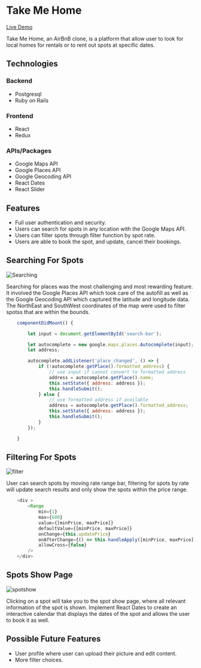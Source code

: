 # Take Me Home 

[Live Demo](https://take--me--home.herokuapp.com/#/)


Take Me Home, an AirBnB clone, is a platform that allow user to look for local homes for rentals or to rent out spots at specific dates.


## Technologies

### Backend

* Postgresql
* Ruby on Rails

### Frontend

* React
* Redux

### APIs/Packages

* Google Maps API
* Google Places API
* Google Geocoding API
* React Dates
* React Slider 


## Features 

* Full user authentication and security.
* Users can search for spots in any location with the Google Maps API.
* Users can filter spots through filter function by spot rate.
* Users are able to book the spot, and update, cancel their bookings.


## Searching For Spots

![Searching](https://github.com/cindyko226/Fullstack-Project/blob/master/ReadMe/chrome-capture.gif)

Searching for places was the most challenging and most rewarding feature. It involved the Google Places API which took care of the autofill as well as the Google Geocoding API
 which captured the latitude and longitude data. The NorthEast and SouthWest coordinates of the map were used to filter spotss that are within the bounds.

```js
    componentDidMount() {

        let input = document.getElementById('search-bar');

        let autocomplete = new google.maps.places.Autocomplete(input);
        let address;

        autocomplete.addListener('place_changed', () => {
            if (!autocomplete.getPlace().formatted_address) {
                // use input if cannot convert to formatted address
                address = autocomplete.getPlace().name;
                this.setState({ address: address });
                this.handleSubmit();
            } else {
                // use formatted address if available
                address = autocomplete.getPlace().formatted_address;
                this.setState({ address: address });
                this.handleSubmit();
            }
        });

    }
```


## Filtering For Spots

![filter](https://github.com/cindyko226/Fullstack-Project/blob/master/ReadMe/chrome-capture%20(1).gif)

User can search spots by moving rate range bar, filtering for spots by rate will update search results and only show the spots within the price range.

```js
    <div >
        <Range
            min={1}
            max={600}
            value={[minPrice, maxPrice]}
            defaultValue={[minPrice, maxPrice]}
            onChange={this.updatePrice}
            onAfterChange={() => this.handleApply([minPrice, maxPrice])}
            allowCross={false}
        />
    </div>
```

## Spots Show Page 

![spotshow](https://github.com/cindyko226/Fullstack-Project/blob/master/ReadMe/chrome-capture%20(2).gif)

Clicking on a spot will take you to the spot show page, where all relevant information of the spot is shown. Implement React Dates to create an interactive calendar that displays the dates of the spot and allows the user to book it as well. 


## Possible Future Features

* User profile where user can upload their picture and edit content.
* More filter choices.




